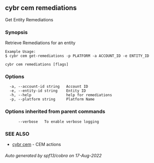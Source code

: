 ## cybr cem remediations

Get Entity Remediations

### Synopsis

Retrieve Remediations for an entity

	Example Usage:
	$ cybr cem get-remediations -p PLATFORM -a ACCOUNT_ID -e ENTITY_ID

```
cybr cem remediations [flags]
```

### Options

```
  -a, --account-id string   Account ID
  -e, --entity-id string    Entity ID
  -h, --help                help for remediations
  -p, --platform string     Platform Name
```

### Options inherited from parent commands

```
      --verbose   To enable verbose logging
```

### SEE ALSO

* [cybr cem](cybr_cem.md)	 - CEM actions

###### Auto generated by spf13/cobra on 17-Aug-2022
